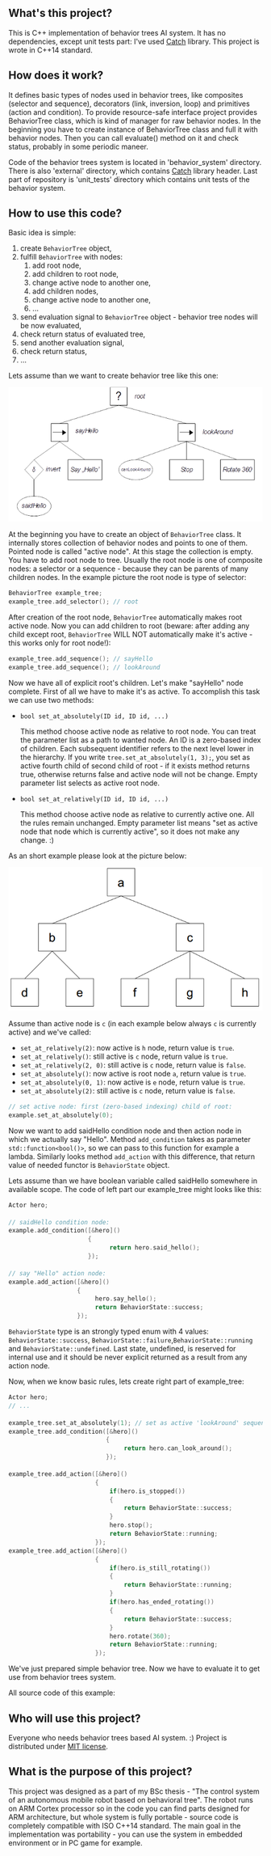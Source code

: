 ## What's this project?

This is C++ implementation of behavior trees AI system. It has no dependencies, except unit tests part: I've used [Catch](https://github.com/catchorg/Catch2) library. This project is wrote in C++14 standard.

## How does it work?

It defines basic types of nodes used in behavior trees, like composites (selector and sequence), decorators (link, inversion, loop) and primitives (action and condition).
To provide resource-safe interface project provides BehaviorTree class, which is kind of manager for raw behavior nodes.
In the beginning you have to create instance of BehaviorTree class and full it with behavior nodes. Then you can call evaluate() method on it and check status, probably in some periodic maneer. 

Code of the behavior trees system is located in 'behavior_system' directory.
There is also 'external' directory, which contains [Catch](https://github.com/catchorg/Catch2) library header.
Last part of repository is 'unit_tests' directory which contains unit tests of the behavior system.

## How to use this code?

Basic idea is simple:
1. create `BehaviorTree` object,
1. fulfill `BehaviorTree` with nodes:
   1. add root node,
   1. add children to root node,
   1. change active node to another one,
   1. add children nodes,
   1. change active node to another one,
   1. ...
1. send evaluation signal to `BehaviorTree` object - behavior tree nodes will be now evaluated,
1. check return status of evaluated tree,
1. send another evaluation signal,
1. check return status,
1. ...  
  

Lets assume than we want to create behavior tree like this one:

![Example behavior tree](./example_behavior_tree.png)

At the beginning you have to create an object of `BehaviorTree` class. It internally stores collection of behavior nodes and points to one of them. Pointed node is called "active node". 
At this stage the collection is empty. You have to add root node to tree. Usually the root node is one of composite nodes: a selector or a sequence - because they can be parents of many children nodes. In the example picture the root node is type of selector:

```C++
BehaviorTree example_tree;
example_tree.add_selector(); // root
```
   
After creation of the root node, `BehaviorTree` automatically makes root active node. Now you can add children to root (beware: after adding any child except root, `BehaviorTree` WILL NOT automatically make it's active - this works only for root node!): 

```C++
example_tree.add_sequence(); // sayHello
example_tree.add_sequence(); // lookAround
```  

Now we have all of explicit root's children. Let's make "sayHello" node complete. First of all we have to make it's as active. To accomplish this task we can use two methods:
* `bool set_at_absolutely(ID id, ID id, ...)`
    
   This method choose active node as relative to root node. You can treat the parameter list as a path to wanted node. An ID is a zero-based index of children. Each subsequent identifier refers to the next level lower in the hierarchy. If you write `tree.set_at_absolutely(1, 3);`, you set as active fourth child of second child of root - if it exists method returns true, otherwise returns false and active node will not be change. Empty parameter list selects as active root node.
   
* `bool set_at_relatively(ID id, ID id, ...)`

   This method choose active node as relative to currently active one. All the rules remain unchanged. Empty parameter list means "set as active node that node which is currently active", so it does not make any change. :)
   
As an short example please look at the picture below:

![Example tree structure](./example_tree.png)

Assume than active node is `c` (in each example below always `c` is currently active) and we've called:
* `set_at_relatively(2)`: now active is `h` node, return value is `true`.
* `set_at_relatively()`: still active is `c` node, return value is `true`.
* `set_at_relatively(2, 0)`: still active is `c` node, return value is `false`.
* `set_at_absolutely()`: now active is root node `a`, return value is `true`.
* `set_at_absolutely(0, 1)`: now active is `e` node, return value is `true`.
* `set_at_absolutely(2)`: still active is `c` node, return value is `false`.
 
```C++
// set active node: first (zero-based indexing) child of root:
example.set_at_absolutely(0); 
```

Now we want to add saidHello condition node and then action node in which we actually say "Hello". 
Method `add_condition` takes as parameter `std::function<bool()>`, so we can pass to this function for example a lambda.
Similarly looks method `add_action` with this difference, that return value of needed functor is `BehaviorState` object.

Lets assume than we have boolean variable called saidHello somewhere in available scope. The code of left part our example_tree might looks like this:

```C++
Actor hero;

// saidHello condition node:
example.add_condition([&hero]() 
                      {
                            return hero.said_hello();
                      });

// say "Hello" action node:                        
example.add_action([&hero]() 
                   {                        
                        hero.say_hello();
                        return BehaviorState::success;
                   });
```

`BehaviorState` type is an strongly typed enum with 4 values: `BehaviorState::success`, `BehaviorState::failure`,`BehaviorState::running` and `BehaviorState::undefined`. Last state, undefined, is reserved for internal use and it should be never explicit returned as a result from any action node.

Now, when we know basic rules, lets create right part of example_tree:

```C++
Actor hero;
// ...

example_tree.set_at_absolutely(1); // set as active 'lookAround' sequence
example_tree.add_condition([&hero]()
                           {
                                return hero.can_look_around();
                           });
                           
example_tree.add_action([&hero]()
                        {
                            if(hero.is_stopped())
                            {
                                return BehaviorState::success;
                            }
                            hero.stop();
                            return BehaviorState::running;
                        });
example_tree.add_action([&hero]()
                        {
                            if(hero.is_still_rotating())
                            {
                                return BehaviorState::running;
                            }
                            if(hero.has_ended_rotating())
                            {
                                return BehaviorState::success; 
                            }
                            hero.rotate(360);
                            return BehaviorState::running;                             
                        });
```
We've just prepared simple behavior tree. Now we have to evaluate it to get use from behavior trees system.

All source code of this example:

      


## Who will use this project?

Everyone who needs behavior trees based AI system. :) Project is distributed under [MIT license](https://opensource.org/licenses/MIT).

## What is the purpose of this project?

This project was designed as a part of my BSc thesis - "The control system of an autonomous mobile robot based on behavioral tree". The robot runs on ARM Cortex processor so in the code you can find parts designed for ARM architecture, but whole system is fully portable - source code is completely compatible with ISO C++14 standard. The main goal in the implementation was portability - you can use the system in embedded environment or in PC game for example.